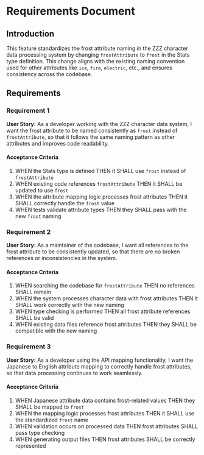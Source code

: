 # Requirements Document

## Introduction

This feature standardizes the frost attribute naming in the ZZZ character data processing system by changing `frostAttribute` to `frost` in the Stats type definition. This change aligns with the existing naming convention used for other attributes like `ice`, `fire`, `electric`, etc., and ensures consistency across the codebase.

## Requirements

### Requirement 1

**User Story:** As a developer working with the ZZZ character data system, I want the frost attribute to be named consistently as `frost` instead of `frostAttribute`, so that it follows the same naming pattern as other attributes and improves code readability.

#### Acceptance Criteria

1. WHEN the Stats type is defined THEN it SHALL use `frost` instead of `frostAttribute`
2. WHEN existing code references `frostAttribute` THEN it SHALL be updated to use `frost`
3. WHEN the attribute mapping logic processes frost attributes THEN it SHALL correctly handle the `frost` value
4. WHEN tests validate attribute types THEN they SHALL pass with the new `frost` naming

### Requirement 2

**User Story:** As a maintainer of the codebase, I want all references to the frost attribute to be consistently updated, so that there are no broken references or inconsistencies in the system.

#### Acceptance Criteria

1. WHEN searching the codebase for `frostAttribute` THEN no references SHALL remain
2. WHEN the system processes character data with frost attributes THEN it SHALL work correctly with the new naming
3. WHEN type checking is performed THEN all frost attribute references SHALL be valid
4. WHEN existing data files reference frost attributes THEN they SHALL be compatible with the new naming

### Requirement 3

**User Story:** As a developer using the API mapping functionality, I want the Japanese to English attribute mapping to correctly handle frost attributes, so that data processing continues to work seamlessly.

#### Acceptance Criteria

1. WHEN Japanese attribute data contains frost-related values THEN they SHALL be mapped to `frost`
2. WHEN the mapping logic processes frost attributes THEN it SHALL use the standardized `frost` name
3. WHEN validation occurs on processed data THEN frost attributes SHALL pass type checking
4. WHEN generating output files THEN frost attributes SHALL be correctly represented
